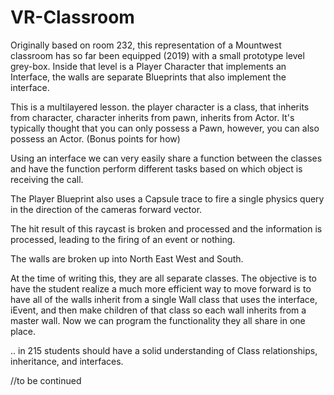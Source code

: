 # VR-Classroom


Originally based on room 232, this representation of a Mountwest classroom has so far been equipped (2019) with a small prototype level grey-box. Inside that level is a Player Character that implements an Interface, the walls are separate Blueprints that also implement the interface. 

This is a multilayered lesson. the player character is a class, that inherits from character, character inherits from pawn, inherits from Actor. It's typically thought that you can only possess a Pawn, however, you can also possess an Actor. (Bonus points for how)

Using an interface we can very easily share a function between the classes and have the function perform different tasks based on which object is receiving the call.

The Player Blueprint also uses a Capsule trace to fire a single physics query in the direction of the cameras forward vector.

The hit result of this raycast is broken and processed and the information is processed, leading to the firing of an event or nothing.

The walls are broken up into North East West and South.

At the time of writing this, they are all separate classes. The objective is to have the student realize a much more efficient way to move forward is to have all of the walls inherit from a single Wall class that uses the interface, iEvent, and then make children of that class so each wall inherits from a master wall. Now we can program the functionality they all share in one place.

.. in 215 students should have a solid understanding of Class relationships, inheritance, and interfaces. 

//to be continued
